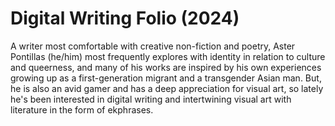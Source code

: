# Digital Writing Folio (2024)
A writer most comfortable with creative non-fiction and poetry, Aster Pontillas (he/him) most frequently explores with identity in relation to culture and queerness, and many of his works are inspired by his own experiences growing up as a first-generation migrant and a transgender Asian man. But, he is also an avid gamer and has a deep appreciation for visual art, so lately he's been interested in digital writing and intertwining visual art with literature in the form of ekphrases.
